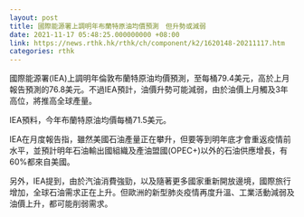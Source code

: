 ```yaml
---
layout: post
title: 國際能源署上調明年布蘭特原油均價預測　但升勢或減弱
date: 2021-11-17 05:48:25.000000000 +08:00
link: https://news.rthk.hk/rthk/ch/component/k2/1620148-20211117.htm
categories: rthk
---
```


國際能源署(IEA)上調明年倫敦布蘭特原油均價預測，至每桶79.4美元，高於上月報告預測的76.8美元。不過IEA預計，油價升勢可能減弱，由於油價上月觸及3年高位，將推高全球產量。

IEA預料，今年布蘭特原油均價每桶71.5美元。

IEA在月度報告指，雖然美國石油產量正在攀升，但要等到明年底才會重返疫情前水平，並預計明年石油輸出國組織及產油盟國(OPEC+)以外的石油供應增長，有60%都來自美國。

另外，IEA提到，由於汽油消費強勁，以及隨著更多國家重新開放邊境，國際旅行增加，全球石油需求正在上升。但歐洲的新型肺炎疫情再度升溫、工業活動減弱及油價上升，都可能削弱需求。
